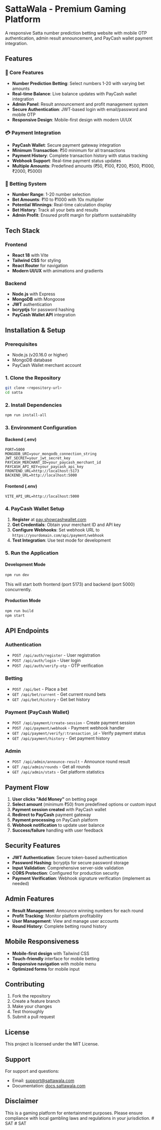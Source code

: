 # SattaWala - Premium Gaming Platform

A responsive Satta number prediction betting website with mobile OTP authentication, admin result announcement, and PayCash wallet payment integration.

## Features

### 🎰 Core Features
- **Number Prediction Betting**: Select numbers 1-20 with varying bet amounts
- **Real-time Balance**: Live balance updates with PayCash wallet integration
- **Admin Panel**: Result announcement and profit management system
- **Secure Authentication**: JWT-based login with email/password and mobile OTP
- **Responsive Design**: Mobile-first design with modern UI/UX

### 💳 Payment Integration
- **PayCash Wallet**: Secure payment gateway integration
- **Minimum Transaction**: ₹50 minimum for all transactions
- **Payment History**: Complete transaction history with status tracking
- **Webhook Support**: Real-time payment status updates
- **Multiple Amounts**: Predefined amounts (₹50, ₹100, ₹200, ₹500, ₹1000, ₹2000, ₹5000)

### 🎯 Betting System
- **Number Range**: 1-20 number selection
- **Bet Amounts**: ₹10 to ₹1000 with 10x multiplier
- **Potential Winnings**: Real-time calculation display
- **Bet History**: Track all your bets and results
- **Admin Profit**: Ensured profit margin for platform sustainability

## Tech Stack

### Frontend
- **React 18** with Vite
- **Tailwind CSS** for styling
- **React Router** for navigation
- **Modern UI/UX** with animations and gradients

### Backend
- **Node.js** with Express
- **MongoDB** with Mongoose
- **JWT** authentication
- **bcryptjs** for password hashing
- **PayCash Wallet API** integration

## Installation & Setup

### Prerequisites
- Node.js (v20.16.0 or higher)
- MongoDB database
- PayCash Wallet merchant account

### 1. Clone the Repository
```bash
git clone <repository-url>
cd satta
```

### 2. Install Dependencies
```bash
npm run install-all
```

### 3. Environment Configuration

#### Backend (.env)
```env
PORT=5000
MONGODB_URI=your_mongodb_connection_string
JWT_SECRET=your_jwt_secret_key
PAYCASH_MERCHANT_ID=your_paycash_merchant_id
PAYCASH_API_KEY=your_paycash_api_key
FRONTEND_URL=http://localhost:5173
BACKEND_URL=http://localhost:5000
```

#### Frontend (.env)
```env
VITE_API_URL=http://localhost:5000
```

### 4. PayCash Wallet Setup

1. **Register** at [pay.showcashwallet.com](https://pay.showcashwallet.com)
2. **Get Credentials**: Obtain your merchant ID and API key
3. **Configure Webhooks**: Set webhook URL to `https://yourdomain.com/api/payment/webhook`
4. **Test Integration**: Use test mode for development

### 5. Run the Application

#### Development Mode
```bash
npm run dev
```
This will start both frontend (port 5173) and backend (port 5000) concurrently.

#### Production Mode
```bash
npm run build
npm start
```

## API Endpoints

### Authentication
- `POST /api/auth/register` - User registration
- `POST /api/auth/login` - User login
- `POST /api/auth/verify-otp` - OTP verification

### Betting
- `POST /api/bet` - Place a bet
- `GET /api/bet/current` - Get current round bets
- `GET /api/bet/history` - Get bet history

### Payment (PayCash Wallet)
- `POST /api/payment/create-session` - Create payment session
- `POST /api/payment/webhook` - Payment webhook handler
- `GET /api/payment/verify/:transaction_id` - Verify payment status
- `GET /api/payment/history` - Get payment history

### Admin
- `POST /api/admin/announce-result` - Announce round result
- `GET /api/admin/rounds` - Get all rounds
- `GET /api/admin/stats` - Get platform statistics

## Payment Flow

1. **User clicks "Add Money"** on betting page
2. **Select amount** (minimum ₹50) from predefined options or custom input
3. **Payment session created** with PayCash wallet
4. **Redirect to PayCash** payment gateway
5. **Payment processing** on PayCash platform
6. **Webhook notification** to update user balance
7. **Success/failure** handling with user feedback

## Security Features

- **JWT Authentication**: Secure token-based authentication
- **Password Hashing**: bcryptjs for secure password storage
- **Input Validation**: Comprehensive server-side validation
- **CORS Protection**: Configured for production security
- **Payment Verification**: Webhook signature verification (implement as needed)

## Admin Features

- **Result Management**: Announce winning numbers for each round
- **Profit Tracking**: Monitor platform profitability
- **User Management**: View and manage user accounts
- **Round History**: Complete betting round history

## Mobile Responsiveness

- **Mobile-first design** with Tailwind CSS
- **Touch-friendly** interface for mobile betting
- **Responsive navigation** with mobile menu
- **Optimized forms** for mobile input

## Contributing

1. Fork the repository
2. Create a feature branch
3. Make your changes
4. Test thoroughly
5. Submit a pull request

## License

This project is licensed under the MIT License.

## Support

For support and questions:
- Email: support@sattawala.com
- Documentation: [docs.sattawala.com](https://docs.sattawala.com)

## Disclaimer

This is a gaming platform for entertainment purposes. Please ensure compliance with local gambling laws and regulations in your jurisdiction. #   S A T  
 #   S A T  
 